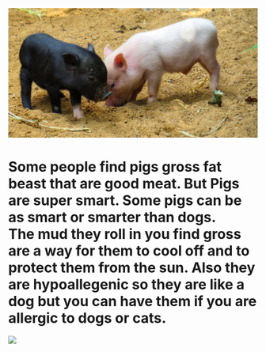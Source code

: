<html>
  <head>
  <title> Pigs are the cutest  </title>
  </head>
  <body>
  <img src="pigs-thumbnail.jpg"> 
  <h1> Some people find pigs gross fat beast that are good meat. But Pigs are super smart. Some pigs can be as smart or smarter than dogs.<br> The mud they roll in you find gross are a way for them to cool off and to protect them from the sun. Also they are hypoallegenic so they are like a dog but you can have them if you are allergic to dogs or cats. </h1>
   <img src="download(1.jpg)">
 </body>
</html>
